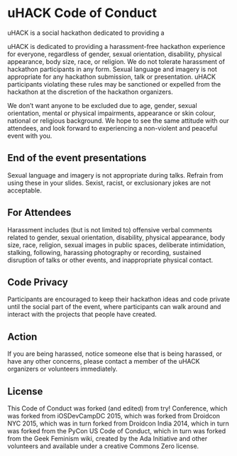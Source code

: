 # uHACK Code of Conduct

uHACK is a social hackathon dedicated to providing a 

uHACK is dedicated to providing a harassment-free hackathon experience for everyone, regardless of gender, sexual orientation, disability, physical appearance, body size, race, or religion. We do not tolerate harassment of hackathon participants in any form. Sexual language and imagery is not appropriate for any hackathon submission, talk or presentation. uHACK participants violating these rules may be sanctioned or expelled from the hackathon at the discretion of the hackathon organizers.

We don’t want anyone to be excluded due to age, gender, sexual orientation, mental or physical impairments, appearance or skin colour, national or religious background. We hope to see the same attitude with our attendees, and look forward to experiencing a non-violent and peaceful event with you.

## End of the event presentations

Sexual language and imagery is not appropriate during talks. Refrain from using these in your slides. Sexist, racist, or exclusionary jokes are not acceptable. 

## For Attendees

Harassment includes (but is not limited to) offensive verbal comments related to gender, sexual orientation, disability, physical appearance, body size, race, religion, sexual images in public spaces, deliberate intimidation, stalking, following, harassing photography or recording, sustained disruption of talks or other events, and inappropriate physical contact.

## Code Privacy

Participants are encouraged to keep their hackathon ideas and code private until the social part of the event, where participants can walk around and interact with the projects that people have created. 

## Action

If you are being harassed, notice someone else that is being harassed, or have any other concerns, please contact a member of the uHACK organizers or volunteers immediately.

## License

This Code of Conduct was forked (and edited) from try! Conference, which was forked from iOSDevCampDC 2015, which was forked from Droidcon NYC 2015, which was in turn forked from Droidcon India 2014, which in turn was forked from the PyCon US Code of Conduct, which in turn was forked from the Geek Feminism wiki, created by the Ada Initiative and other volunteers and available under a creative Commons Zero license.
